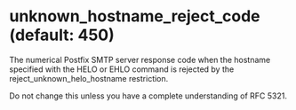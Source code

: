 # unknown_hostname_reject_code (default: 450)

The numerical Postfix SMTP server response code when the hostname
specified with the HELO or EHLO command is rejected by the
reject\_unknown\_helo\_hostname restriction.




Do not change this unless you have a complete understanding of RFC 5321.



